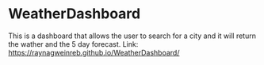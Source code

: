 # WeatherDashboard

This is a dashboard that allows the user to search for a city and it will return the wather and the 5 day forecast. 
Link:  https://raynagweinreb.github.io/WeatherDashboard/
